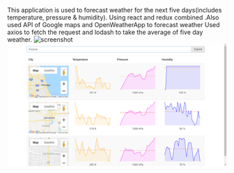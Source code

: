 This application is used to forecast weather for the next five days(includes temperature, pressure & humidity).
Using react and redux combined .Also used API of Google maps and OpenWeatherApp to forecast weather
Used axios to fetch the request and lodash to take the average of five day weather.
![screenshot](https://user-images.githubusercontent.com/19573625/46764600-78e76900-cca2-11e8-9a92-dee1cadb35a8.png)
![](Screenshot.png)
